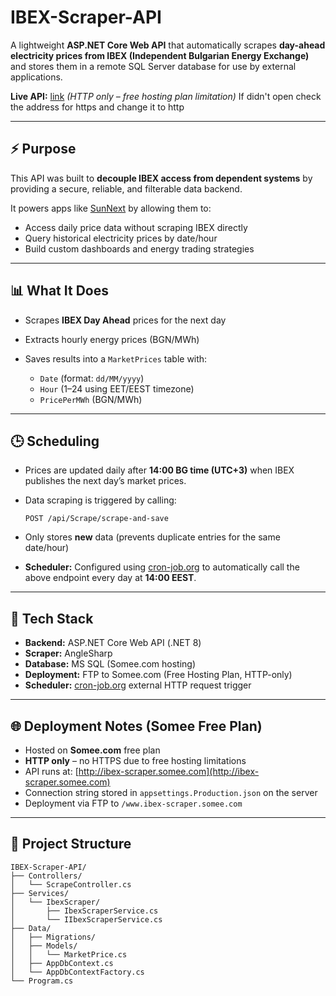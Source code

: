 # IBEX-Scraper-API

A lightweight **ASP.NET Core Web API** that automatically scrapes **day-ahead electricity prices from IBEX (Independent Bulgarian Energy Exchange)** and stores them in a remote SQL Server database for use by external applications.

**Live API:** [link](http://ibex-scraper.somee.com/swagger/index.html) *(HTTP only – free hosting plan limitation)*
If didn't open check the address for https and change it to http

---

## ⚡ Purpose

This API was built to **decouple IBEX access from dependent systems** by providing a secure, reliable, and filterable data backend.

It powers apps like [SunNext](https://github.com/JacksonJS12/SunNext) by allowing them to:

* Access daily price data without scraping IBEX directly
* Query historical electricity prices by date/hour
* Build custom dashboards and energy trading strategies

---

## 📊 What It Does

* Scrapes **IBEX Day Ahead** prices for the next day
* Extracts hourly energy prices (BGN/MWh)
* Saves results into a `MarketPrices` table with:

  * `Date` (format: `dd/MM/yyyy`)
  * `Hour` (1–24 using EET/EEST timezone)
  * `PricePerMWh` (BGN/MWh)

---

## 🕒 Scheduling

* Prices are updated daily after **14:00 BG time (UTC+3)** when IBEX publishes the next day’s market prices.
* Data scraping is triggered by calling:

  ```
  POST /api/Scrape/scrape-and-save
  ```
* Only stores **new** data (prevents duplicate entries for the same date/hour)
* **Scheduler:** Configured using [cron-job.org](https://cron-job.org) to automatically call the above endpoint every day at **14:00 EEST**.

---

## 🧱 Tech Stack

* **Backend:** ASP.NET Core Web API (.NET 8)
* **Scraper:** AngleSharp
* **Database:** MS SQL (Somee.com hosting)
* **Deployment:** FTP to Somee.com (Free Hosting Plan, HTTP-only)
* **Scheduler:** [cron-job.org](https://cron-job.org) external HTTP request trigger

---

## 🌐 Deployment Notes (Somee Free Plan)

* Hosted on **Somee.com** free plan
* **HTTP only** – no HTTPS due to free hosting limitations
* API runs at: [http://ibex-scraper.somee.com](http://ibex-scraper.somee.com)
* Connection string stored in `appsettings.Production.json` on the server
* Deployment via FTP to `/www.ibex-scraper.somee.com`

---

## 📁 Project Structure

```
IBEX-Scraper-API/
├── Controllers/
│   └── ScrapeController.cs
├── Services/
│   └── IbexScraper/
│       ├── IbexScraperService.cs
│       └── IIbexScraperService.cs
├── Data/
│   ├── Migrations/
│   ├── Models/
│   │   └── MarketPrice.cs
│   ├── AppDbContext.cs
│   └── AppDbContextFactory.cs
└── Program.cs
```

